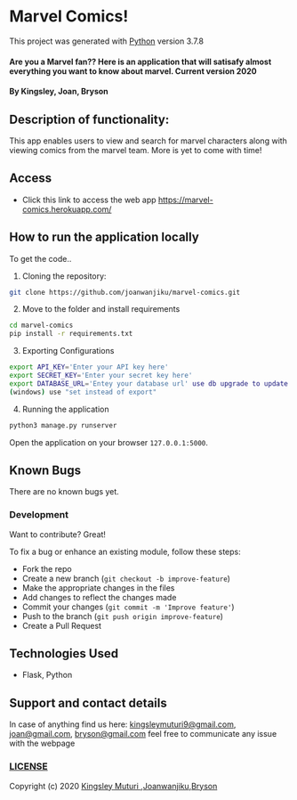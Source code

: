# Marvel Comics!

This project was generated with [Python](https://github.com/python) version 3.7.8
  
#### Are you a Marvel fan?? Here is an application that will satisafy almost everything you want to know about marvel. Current version 2020

#### By **Kingsley**, **Joan**, **Bryson**
  
## Description of functionality:
This app enables users to view and search for marvel characters along with viewing comics from the marvel team. More is yet to come with time!
## Access
* Click this link to access the web app https://marvel-comics.herokuapp.com/
## How to run the application locally
To get the code..

1. Cloning the repository:
  ```bash
  git clone https://github.com/joanwanjiku/marvel-comics.git
  ```
2. Move to the folder and install requirements
  ```bash
  cd marvel-comics
  pip install -r requirements.txt
  ```
3. Exporting Configurations
  ```bash
  export API_KEY='Enter your API key here'
  export SECRET_KEY='Enter your secret key here'
  export DATABASE_URL='Entey your database url' use db upgrade to update your database
  (windows) use "set instead of export"
  ```
4. Running the application
  ```bash
  python3 manage.py runserver
  ```
Open the application on your browser `127.0.0.1:5000`.

## Known Bugs
There are no known bugs yet.
### Development
Want to contribute? Great!

To fix a bug or enhance an existing module, follow these steps:

- Fork the repo
- Create a new branch (`git checkout -b improve-feature`)
- Make the appropriate changes in the files
- Add changes to reflect the changes made
- Commit your changes (`git commit -m 'Improve feature'`)
- Push to the branch (`git push origin improve-feature`)
- Create a Pull Request 

## Technologies Used
- Flask, Python
## Support and contact details
In case of anything find us here: kingsleymuturi9@gmail.com, joan@gmail.com, bryson@gmail.com feel free to communicate any issue with the webpage

### [LICENSE](https://github.com/joanwanjiku/marvel-comics/blob/master/LICENSE)
Copyright (c) 2020 [Kingsley Muturi ](https://github.com/Kingsleymuturi),[Joanwanjiku](https://github.com/joanwanjiku),[Bryson](https://github.com/Bryson69)
